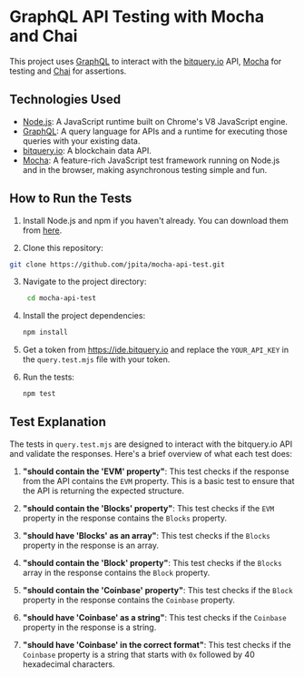# GraphQL API Testing with Mocha and Chai

This project uses [GraphQL](https://graphql.org/) to interact with the [bitquery.io](https://bitquery.io/) API, [Mocha](https://mochajs.org/) for testing and [Chai](https://www.chaijs.com/) for assertions.

## Technologies Used

- [Node.js](https://nodejs.org/): A JavaScript runtime built on Chrome's V8 JavaScript engine.
- [GraphQL](https://graphql.org/): A query language for APIs and a runtime for executing those queries with your existing data.
- [bitquery.io](https://bitquery.io/): A blockchain data API.
- [Mocha](https://mochajs.org/): A feature-rich JavaScript test framework running on Node.js and in the browser, making asynchronous testing simple and fun.

## How to Run the Tests

1. Install Node.js and npm if you haven't already. You can download them from [here](https://nodejs.org/).

2. Clone this repository:

```bash
git clone https://github.com/jpita/mocha-api-test.git
```

3. Navigate to the project directory:

   ```bash
    cd mocha-api-test
   ```

4. Install the project dependencies:
   ```bash
   npm install
   ```
5. Get a token from https://ide.bitquery.io and replace the `YOUR_API_KEY` in the `query.test.mjs` file with your token.
6. Run the tests:
   ```bash
   npm test
   ```

## Test Explanation

The tests in `query.test.mjs` are designed to interact with the bitquery.io API and validate the responses. Here's a brief overview of what each test does:

1. **"should contain the 'EVM' property"**: This test checks if the response from the API contains the `EVM` property. This is a basic test to ensure that the API is returning the expected structure.

2. **"should contain the 'Blocks' property"**: This test checks if the `EVM` property in the response contains the `Blocks` property.

3. **"should have 'Blocks' as an array"**: This test checks if the `Blocks` property in the response is an array.

4. **"should contain the 'Block' property"**: This test checks if the `Blocks` array in the response contains the `Block` property.

5. **"should contain the 'Coinbase' property"**: This test checks if the `Block` property in the response contains the `Coinbase` property.

6. **"should have 'Coinbase' as a string"**: This test checks if the `Coinbase` property in the response is a string.

7. **"should have 'Coinbase' in the correct format"**: This test checks if the `Coinbase` property is a string that starts with `0x` followed by 40 hexadecimal characters.
